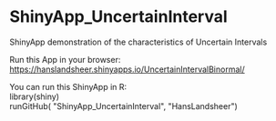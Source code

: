# ShinyApp_UncertainInterval
ShinyApp demonstration of the characteristics of Uncertain Intervals

Run this App in your browser:  
https://hanslandsheer.shinyapps.io/UncertainIntervalBinormal/

You can run this ShinyApp in R:  
library(shiny)  
runGitHub( "ShinyApp_UncertainInterval", "HansLandsheer")
